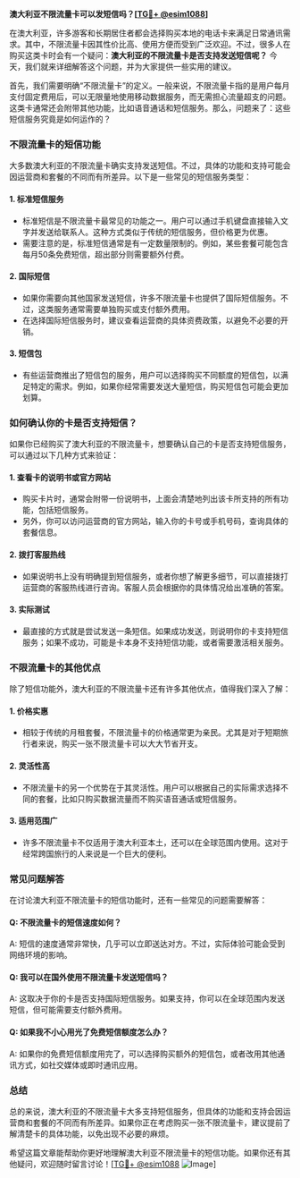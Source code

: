 **澳大利亚不限流量卡可以发短信吗？[[TG💪+ @esim1088](https://t.me/s/esim1088)]**

在澳大利亚，许多游客和长期居住者都会选择购买本地的电话卡来满足日常通讯需求。其中，不限流量卡因其性价比高、使用方便而受到广泛欢迎。不过，很多人在购买这类卡时会有一个疑问：**澳大利亚的不限流量卡是否支持发送短信呢？** 今天，我们就来详细解答这个问题，并为大家提供一些实用的建议。

首先，我们需要明确“不限流量卡”的定义。一般来说，不限流量卡指的是用户每月支付固定费用后，可以无限量地使用移动数据服务，而无需担心流量超支的问题。这类卡通常还会附带其他功能，比如语音通话和短信服务。那么，问题来了：这些短信服务究竟是如何运作的？

### 不限流量卡的短信功能

大多数澳大利亚的不限流量卡确实支持发送短信。不过，具体的功能和支持可能会因运营商和套餐的不同而有所差异。以下是一些常见的短信服务类型：

#### 1. **标准短信服务**
   - 标准短信是不限流量卡最常见的功能之一。用户可以通过手机键盘直接输入文字并发送给联系人。这种方式类似于传统的短信服务，但价格更为优惠。
   - 需要注意的是，标准短信通常是有一定数量限制的。例如，某些套餐可能包含每月50条免费短信，超出部分则需要额外付费。

#### 2. **国际短信**
   - 如果你需要向其他国家发送短信，许多不限流量卡也提供了国际短信服务。不过，这类服务通常需要单独购买或支付额外费用。
   - 在选择国际短信服务时，建议查看运营商的具体资费政策，以避免不必要的开销。

#### 3. **短信包**
   - 有些运营商推出了短信包的服务，用户可以选择购买不同额度的短信包，以满足特定的需求。例如，如果你经常需要发送大量短信，购买短信包可能会更加划算。

### 如何确认你的卡是否支持短信？

如果你已经购买了澳大利亚的不限流量卡，想要确认自己的卡是否支持短信服务，可以通过以下几种方式来验证：

#### 1. 查看卡的说明书或官方网站
   - 购买卡片时，通常会附带一份说明书，上面会清楚地列出该卡所支持的所有功能，包括短信服务。
   - 另外，你可以访问运营商的官方网站，输入你的卡号或手机号码，查询具体的套餐信息。

#### 2. 拨打客服热线
   - 如果说明书上没有明确提到短信服务，或者你想了解更多细节，可以直接拨打运营商的客服热线进行咨询。客服人员会根据你的具体情况给出准确的答案。

#### 3. 实际测试
   - 最直接的方式就是尝试发送一条短信。如果成功发送，则说明你的卡支持短信服务；如果不成功，可能是卡本身不支持短信功能，或者需要激活相关服务。

### 不限流量卡的其他优点

除了短信功能外，澳大利亚的不限流量卡还有许多其他优点，值得我们深入了解：

#### 1. **价格实惠**
   - 相较于传统的月租套餐，不限流量卡的价格通常更为亲民。尤其是对于短期旅行者来说，购买一张不限流量卡可以大大节省开支。

#### 2. **灵活性高**
   - 不限流量卡的另一个优势在于其灵活性。用户可以根据自己的实际需求选择不同的套餐，比如只购买数据流量而不购买语音通话或短信服务。

#### 3. **适用范围广**
   - 许多不限流量卡不仅适用于澳大利亚本土，还可以在全球范围内使用。这对于经常跨国旅行的人来说是一个巨大的便利。

### 常见问题解答

在讨论澳大利亚不限流量卡的短信功能时，还有一些常见的问题需要解答：

#### Q: 不限流量卡的短信速度如何？
A: 短信的速度通常非常快，几乎可以立即送达对方。不过，实际体验可能会受到网络环境的影响。

#### Q: 我可以在国外使用不限流量卡发送短信吗？
A: 这取决于你的卡是否支持国际短信服务。如果支持，你可以在全球范围内发送短信，但可能需要支付额外费用。

#### Q: 如果我不小心用光了免费短信额度怎么办？
A: 如果你的免费短信额度用完了，可以选择购买额外的短信包，或者改用其他通讯方式，如社交媒体或即时通讯应用。

### 总结

总的来说，澳大利亚的不限流量卡大多支持短信服务，但具体的功能和支持会因运营商和套餐的不同而有所差异。如果你正在考虑购买一张不限流量卡，建议提前了解清楚卡的具体功能，以免出现不必要的麻烦。

希望这篇文章能帮助你更好地理解澳大利亚不限流量卡的短信功能。如果你还有其他疑问，欢迎随时留言讨论！[[TG💪+ @esim1088](https://t.me/s/esim1088) ![Image](https://i.postimg.cc/4NQfJmqS/Snipaste-2025-05-13-00-14-12.png)]